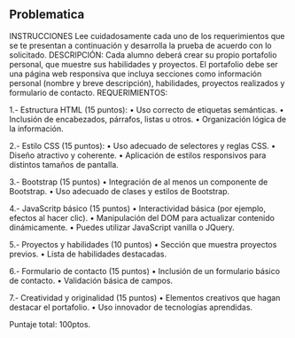 ## Problematica ##

INSTRUCCIONES
Lee cuidadosamente cada uno de los requerimientos que se te presentan a continuación y desarrolla la prueba de acuerdo con lo solicitado.
DESCRIPCIÓN:
Cada alumno deberá crear su propio portafolio personal, que muestre sus habilidades y proyectos. El portafolio debe ser una página web responsiva que incluya secciones como información personal 
(nombre y breve descripción), habilidades, proyectos realizados y formulario de contacto.
REQUERIMIENTOS:

1.- Estructura HTML (15 puntos):
• Uso correcto de etiquetas semánticas.
• Inclusión de encabezados, párrafos, listas u otros.
• Organización lógica de la información.

2.- Estilo CSS (15 puntos):
• Uso adecuado de selectores y reglas CSS.
• Diseño atractivo y coherente.
• Aplicación de estilos responsivos para distintos tamaños de pantalla.

3.- Bootstrap (15 puntos)
• Integración de al menos un componente de Bootstrap.
• Uso adecuado de clases y estilos de Bootstrap.

4.- JavaScritp básico (15 puntos)
• Interactividad básica (por ejemplo, efectos al hacer clic).
• Manipulación del DOM para actualizar contenido dinámicamente.
• Puedes utilizar JavaScript vanilla o JQuery.

5.- Proyectos y habilidades (10 puntos)
• Sección que muestra proyectos previos.
• Lista de habilidades destacadas.

6.- Formulario de contacto (15 puntos)
• Inclusión de un formulario básico de contacto.
• Validación básica de campos.

7.- Creatividad y originalidad (15 puntos)
• Elementos creativos que hagan destacar el portafolio.
• Uso innovador de tecnologías aprendidas.

Puntaje total: 100ptos.


